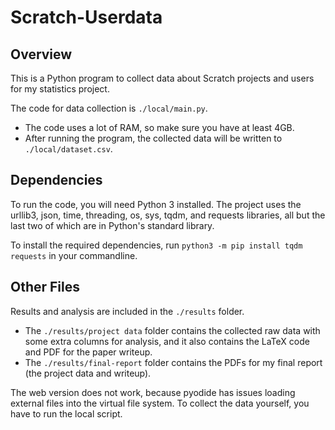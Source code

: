 # Scratch-Userdata

## Overview

This is a Python program to collect data about Scratch projects and users for my statistics project.

The code for data collection is `./local/main.py`.

- The code uses a lot of RAM, so make sure you have at least 4GB.
- After running the program, the collected data will be written to `./local/dataset.csv`.

## Dependencies

To run the code, you will need Python 3 installed. The project uses the urllib3, json, time, threading, os, sys, tqdm, and requests libraries, all but the last two of which are in Python's standard library.

To install the required dependencies, run `python3 -m pip install tqdm requests` in your commandline.

## Other Files

Results and analysis are included in the `./results` folder.

- The `./results/project data` folder contains the collected raw data with some extra columns for analysis, and it also contains the LaTeX code and PDF for the paper writeup.
- The `./results/final-report` folder contains the PDFs for my final report (the project data and writeup).

The web version does not work, because pyodide has issues loading external files into the virtual file system. To collect the data yourself, you have to run the local script.
